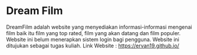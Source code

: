 # Dream Film
DreamFilm adalah website yang menyediakan informasi-informasi mengenai film baik itu film yang top rated, film yang akan datang dan film populer. Website ini belum menerapkan sistem login bagi pengguna. Website ini ditujukan sebagai tugas kuliah.
Link Website : https://ervan19.github.io/
